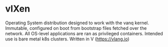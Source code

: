 # vIXen
Operating System distribution designed to work with the vanq kernel. Immutable, configured on boot from bootstrap files fetched over the network. All OS-level applications are ran as privileged containers. Intended use is bare metal k8s clusters. Written in V (https://vlang.io)
